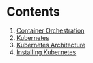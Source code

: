 # Contents
1. [Container Orchestration](ch1)
2. [Kubernetes](ch2)
3. [Kubernetes Architecture](ch3)
4. [Installing Kubernetes](ch4)